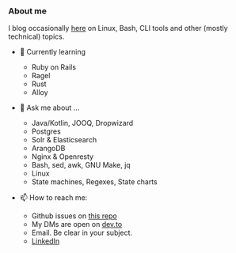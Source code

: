 ### About me

I blog occasionally [here](https://dev.to/rrampage) on Linux, Bash, CLI tools and other (mostly technical) topics.

- 🌱 Currently learning
  - Ruby on Rails
  - Ragel
  - Rust
  - Alloy

- 💬 Ask me about ...
  - Java/Kotlin, JOOQ, Dropwizard
  - Postgres
  - Solr & Elasticsearch
  - ArangoDB
  - Nginx & Openresty
  - Bash, sed, awk, GNU Make, jq
  - Linux
  - State machines, Regexes, State charts

- 📫 How to reach me:
  - Github issues on [this repo](https://github.com/rrampage/rrampage/issues)
  - My DMs are open on [dev.to](https://dev.to/rrampage)
  - Email. Be clear in your subject.
  - [LinkedIn](https://in.linkedin.com/in/raunak1)

<!--
**rrampage/rrampage** is a ✨ _special_ ✨ repository because its `README.md` (this file) appears on your GitHub profile.

Here are some ideas to get you started:

- 🔭 I’m currently working on ...
- 🌱 I’m currently learning ...
- 👯 I’m looking to collaborate on ...
- 🤔 I’m looking for help with ...
- 💬 Ask me about ...
- 📫 How to reach me: ...
- 😄 Pronouns: ...
- ⚡ Fun fact: ...
-->
